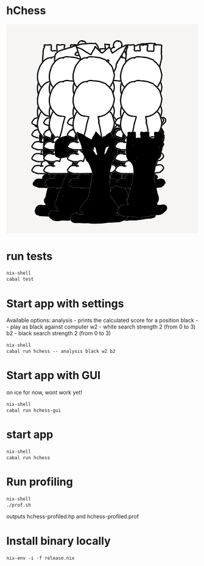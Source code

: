 # hChess

![Cover art](img/coverart.png "hChess")

# run tests

    nix-shell
    cabal test

# Start app with settings

Available options:
analysis - prints the calculated score for a position
black -- play as black against computer
w2 - white search strength 2 (from 0 to 3)
b2 - black search strength 2 (from 0 to 3)

    nix-shell
    cabal run hchess -- analysis black w2 b2

# Start app with GUI

on ice for now, wont work yet!

    nix-shell
    cabal run hchess-gui

# start app

    nix-shell
    cabal run hchess
    
# Run profiling

    nix-shell
    ./prof.sh


outputs hchess-profiled.hp and hchess-profiled.prof

# Install binary locally

    nix-env -i -f release.nix